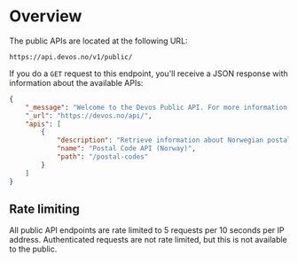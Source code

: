 # Overview

The public APIs are located at the following URL:

```
https://api.devos.no/v1/public/
```

If you do a `GET` request to this endpoint, you'll receive a JSON response with information about the available APIs:

```json
{
    "_message": "Welcome to the Devos Public API. For more information about this API, please see the attached URL.",
    "_url": "https://devos.no/api/",
    "apis": [
        {
            "description": "Retrieve information about Norwegian postal codes, municipalities, counties and cities.",
            "name": "Postal Code API (Norway)",
            "path": "/postal-codes"
        }
    ]
}
```

## Rate limiting
All public API endpoints are rate limited to 5 requests per 10 seconds per IP address. Authenticated requests are not rate limited, but this is not available to the public.